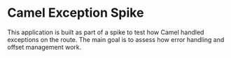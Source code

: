 # Camel Exception Spike
This application is built as part of a spike to test how Camel handled exceptions on the route. The main goal is to assess how error handling and offset management work.